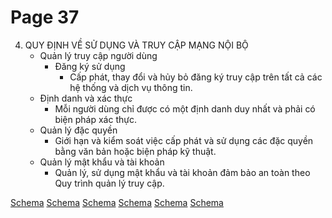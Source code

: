 # Page 37

4. QUY ĐỊNH VỀ SỬ DỤNG VÀ TRUY CẬP MẠNG NỘI BỘ
    - Quản lý truy cập người dùng
        - Đăng ký sử dụng
            - Cấp phát, thay đổi và hủy bỏ đăng ký truy cập trên tất cả các hệ thống và dịch vụ thông tin.
    - Định danh và xác thực
        - Mỗi người dùng chỉ được có một định danh duy nhất và phải có biện pháp xác thực.
    - Quản lý đặc quyền
        - Giới hạn và kiểm soát việc cấp phát và sử dụng các đặc quyền bằng văn bản hoặc biện pháp kỹ thuật.
    - Quản lý mật khẩu và tài khoản
        - Quản lý, sử dụng mật khẩu và tài khoản đảm bảo an toàn theo Quy trình quản lý truy cập.

[Schema](page_37_img_0.png)
[Schema](page_37_img_1.png)
[Schema](page_37_img_2.png)
[Schema](page_37_img_3.png)
[Schema](page_37_img_4.png)
[Schema](page_37_img_5.png)
